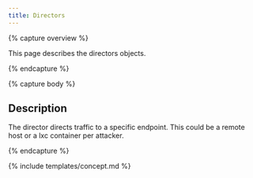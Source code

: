 ```yaml
---
title: Directors
---
```


{% capture overview %}

This page describes the directors objects.

{% endcapture %}

{% capture body %}

## Description
The director directs traffic to a specific endpoint. This could be a remote host or a lxc container per attacker.

{% endcapture %}


{% include templates/concept.md %}

